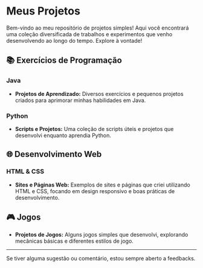 # Meus Projetos

Bem-vindo ao meu repositório de projetos simples! Aqui você encontrará uma coleção diversificada de trabalhos e experimentos que venho desenvolvendo ao longo do tempo. Explore à vontade!

## 📚 Exercícios de Programação

### Java
- **Projetos de Aprendizado:** Diversos exercícios e pequenos projetos criados para aprimorar minhas habilidades em Java.

### Python
- **Scripts e Projetos:** Uma coleção de scripts úteis e projetos que desenvolvi enquanto aprendia Python.

## 🌐 Desenvolvimento Web

### HTML & CSS
- **Sites e Páginas Web:** Exemplos de sites e páginas que criei utilizando HTML e CSS, focando em design responsivo e boas práticas de desenvolvimento.

## 🎮 Jogos

- **Projetos de Jogos:** Alguns jogos simples que desenvolvi, explorando mecânicas básicas e diferentes estilos de jogo.

---

Se tiver alguma sugestão ou comentário, estou sempre aberto a feedbacks.
